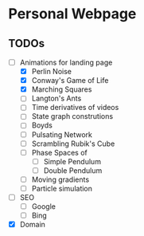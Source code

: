 # Personal Webpage

## TODOs
- [ ] Animations for landing page
    - [x] Perlin Noise
    - [x] Conway's Game of Life
    - [x] Marching Squares
    - [ ] Langton's Ants
    - [ ] Time derivatives of videos
    - [ ] State graph construtions
    - [ ] Boyds
    - [ ] Pulsating Network
    - [ ] Scrambling Rubik's Cube
    - [ ] Phase Spaces of 
        - [ ] Simple Pendulum
        - [ ] Double Pendulum
    - [ ] Moving gradients
    - [ ] Particle simulation
- [ ] SEO
    - [ ] Google
    - [ ] Bing
- [x] Domain